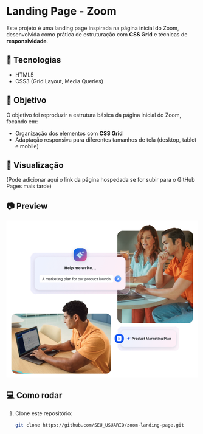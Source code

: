 # Landing Page - Zoom

Este projeto é uma landing page inspirada na página inicial do Zoom, desenvolvida como prática de estruturação com **CSS Grid** e técnicas de **responsividade**.

## 🚀 Tecnologias

- HTML5
- CSS3 (Grid Layout, Media Queries)

## 🎯 Objetivo

O objetivo foi reproduzir a estrutura básica da página inicial do Zoom, focando em:
- Organização dos elementos com **CSS Grid**
- Adaptação responsiva para diferentes tamanhos de tela (desktop, tablet e mobile)

## 🔗 Visualização

(Pode adicionar aqui o link da página hospedada se for subir para o GitHub Pages mais tarde)

## 📷 Preview

![Print do projeto](assets/capa.png)

## 💻 Como rodar

1. Clone este repositório:
   ```bash
   git clone https://github.com/SEU_USUARIO/zoom-landing-page.git
